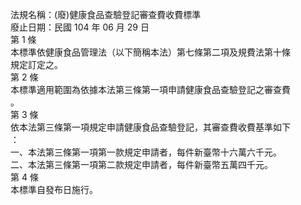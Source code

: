 法規名稱：(廢)健康食品查驗登記審查費收費標準  
廢止日期：民國 104 年 06 月 29 日  
第 1 條  
本標準依健康食品管理法（以下簡稱本法）第七條第二項及規費法第十條  
規定訂定之。  
第 2 條  
本標準適用範圍為依據本法第三條第一項申請健康食品查驗登記之審查費  
。  
第 3 條  
依本法第三條第一項規定申請健康食品查驗登記，其審查費收費基準如下  
：  
一、本法第三條第一項第一款規定申請者，每件新臺幣十六萬六千元。  
二、本法第三條第一項第二款規定申請者，每件新臺幣五萬四千元。  
第 4 條  
本標準自發布日施行。  


